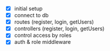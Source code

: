 - [x] initial setup
- [x] connect to db
- [x] routes (register, login, getUsers)
- [x] controllers (register, login, getUsers)
- [x] control access by roles
- [x] auth & role middleware
